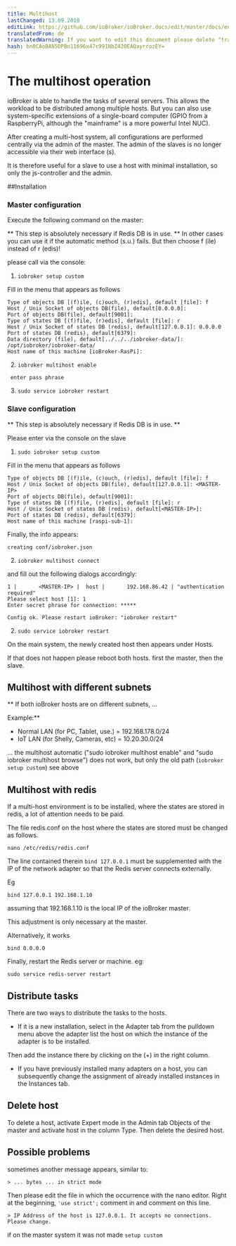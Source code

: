 ```yaml
---
title: Multihost
lastChanged: 13.09.2018
editLink: https://github.com/ioBroker/ioBroker.docs/edit/master/docs/en/config/multihost.md
translatedFrom: de
translatedWarning: If you want to edit this document please delete "translatedFrom" field, elsewise this document will be translated automatically again
hash: bn0CAoBAN5DPBn11696x47c991NbZ42OEAQayrrozEY=
---
```

# The multihost operation
ioBroker is able to handle the tasks of several servers. This allows the workload to be distributed among multiple hosts.
But you can also use system-specific extensions of a single-board computer (GPIO from a RaspberryPi, although the "mainframe" is a more powerful Intel NUC).

After creating a multi-host system, all configurations are performed centrally via the admin of the master. The admin of the slaves is no longer accessible via their web interface (s).

It is therefore useful for a slave to use a host with minimal installation, so only the js-controller and the admin.

##Installation
### Master configuration
Execute the following command on the master:

** This step is absolutely necessary if Redis DB is in use. ** In other cases you can use it if the automatic method (s.u.) fails. But then choose f (ile) instead of r (edis)!

please call via the console:

1. `iobroker setup custom`

Fill in the menu that appears as follows

```
Type of objects DB [(f)ile, (c)ouch, (r)edis], default [file]: f
Host / Unix Socket of objects DB(file), default[0.0.0.0]:
Port of objects DB(file), default[9001]:
Type of states DB [(f)file, (r)edis], default [file]: r
Host / Unix Socket of states DB (redis), default[127.0.0.1]: 0.0.0.0
Port of states DB (redis), default[6379]:
Data directory (file), default[../../../iobroker-data/]: /opt/iobroker/iobroker-data/
Host name of this machine [ioBroker-RasPi]:
```

2. `iobroker multihost enable`

``` enter pass phrase```

3. `sudo service iobroker restart`

### Slave configuration
** This step is absolutely necessary if Redis DB is in use. **

Please enter via the console on the slave

1. `sudo iobroker setup custom`

Fill in the menu that appears as follows

```
Type of objects DB [(f)ile, (c)ouch, (r)edis], default [file]: f
Host / Unix Socket of objects DB(file), default[127.0.0.1]: <MASTER-IP>
Port of objects DB(file), default[9001]:
Type of states DB [(f)file, (r)edis], default [file]: r
Host / Unix Socket of states DB (redis), default[<MASTER-IP>]:
Port of states DB (redis), default[6379]:
Host name of this machine [raspi-sub-1]:
```

Finally, the info appears:

```
creating conf/iobroker.json
```

2. `iobroker multihost connect`

and fill out the following dialogs accordingly:

```
1 |       <MASTER-IP> |  host |       192.168.86.42 | "authentication required"
Please select host [1]: 1
Enter secret phrase for connection: *****

Config ok. Please restart ioBroker: "iobroker restart"
```

2. `sudo service iobroker restart`

On the main system, the newly created host then appears under Hosts.

If that does not happen please reboot both hosts. first the master, then the slave.

## Multihost with different subnets
** If both ioBroker hosts are on different subnets, ...

Example:**

* Normal LAN (for PC, Tablet, use.) = 192.168.178.0/24
* IoT LAN (for Shelly, Cameras, etc) = 10.20.30.0/24

... the multihost automatic ("sudo iobroker multihost enable" and "sudo iobroker multihost browse") does not work, but only the old path (`iobroker setup custom`) see above

## Multihost with redis
If a multi-host environment is to be installed, where the states are stored in redis, a lot of attention needs to be paid.

The file redis.conf on the host where the states are stored must be changed as follows.

```
nano /etc/redis/redis.conf
```

The line contained therein `bind 127.0.0.1` must be supplemented with the IP of the network adapter so that the Redis server connects externally.

Eg

```
bind 127.0.0.1 192.168.1.10
```

assuming that 192.168.1.10 is the local IP of the ioBroker master.

This adjustment is only necessary at the master.

Alternatively, it works

```
bind 0.0.0.0
```

Finally, restart the Redis server or machine. eg:

```
sudo service redis-server restart
```

## Distribute tasks
There are two ways to distribute the tasks to the hosts.

* If it is a new installation, select in the Adapter tab from the pulldown menu above the adapter list the host on which the instance of the adapter is to be installed.

Then add the instance there by clicking on the (+) in the right column.

* If you have previously installed many adapters on a host, you can subsequently change the assignment of already installed instances in the Instances tab.

## Delete host
To delete a host, activate Expert mode in the Admin tab Objects of the master and activate host in the column Type. Then delete the desired host.

## Possible problems
sometimes another message appears, similar to:

```> ... bytes ... in strict mode```

Then please edit the file in which the occurrence with the nano editor. Right at the beginning, `'use strict';` comment in and comment on this line.

```> IP Address of the host is 127.0.0.1. It accepts no connections. Please change.```

if on the master system it was not made ``` setup custom ```
